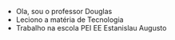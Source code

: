 - Ola, sou o professor Douglas 
- Leciono a matéria de Tecnologia
- Trabalho na escola PEI EE Estanislau Augusto


<!---
Professor-Douglas/Professor-Douglas is a ✨ special ✨ repository because its `README.md` (this file) appears on your GitHub profile.
You can click the Preview link to take a look at your changes.
--->
